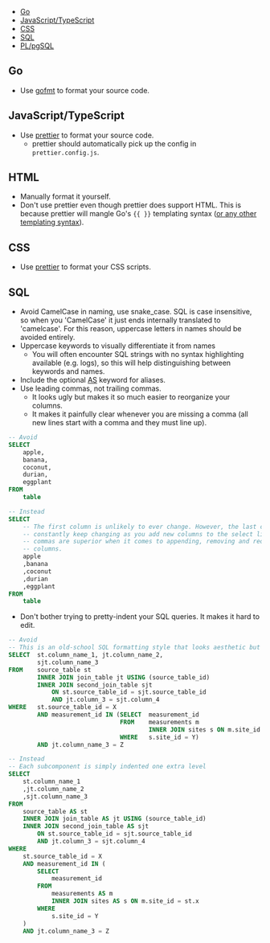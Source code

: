 - [Go](#go)
- [JavaScript/TypeScript](#javascripttypescript)
- [CSS](#css)
- [SQL](#sql)
- [PL/pgSQL](#plpgsql)

## Go
- Use [gofmt](https://golang.org/cmd/gofmt/) to format your source code.

## JavaScript/TypeScript
- Use [prettier](https://prettier.io/docs/en/cli.html) to format your source code.
    - prettier should automatically pick up the config in `prettier.config.js`.

## HTML
- Manually format it yourself.
- Don't use prettier even though prettier does support HTML. This is because prettier will mangle Go's `{{ }}` templating syntax ([or any other templating syntax](https://github.com/prettier/prettier/issues/5581#issuecomment-459417515)).

## CSS
- Use [prettier](https://prettier.io/docs/en/cli.html) to format your CSS scripts.

## SQL
- Avoid CamelCase in naming, use snake\_case. SQL is case insensitive, so when you 'CamelCase' it just ends internally translated to 'camelcase'. For this reason, uppercase letters in names should be avoided entirely.
- Uppercase keywords to visually differentiate it from names
    - You will often encounter SQL strings with no syntax highlighting available (e.g. logs), so this will help distinguishing between keywords and names.
- Include the optional [AS](https://stackoverflow.com/a/4164675) keyword for aliases.
- Use leading commas, not trailing commas.
    - It looks ugly but makes it so much easier to reorganize your columns.
    - It makes it painfully clear whenever you are missing a comma (all new lines start with a comma and they must line up).
```sql
-- Avoid
SELECT
    apple,
    banana,
    coconut,
    durian,
    eggplant
FROM
    table

-- Instead
SELECT
    -- The first column is unlikely to ever change. However, the last column may
    -- constantly keep changing as you add new columns to the select list. Leading
    -- commas are superior when it comes to appending, removing and reorganizing the
    -- columns.
    apple
    ,banana
    ,coconut
    ,durian
    ,eggplant
FROM
    table
```
- Don't bother trying to pretty-indent your SQL queries. It makes it hard to edit.
```sql
-- Avoid
-- This is an old-school SQL formatting style that looks aesthetic but is hard to maintain
SELECT  st.column_name_1, jt.column_name_2,
        sjt.column_name_3
FROM    source_table st
        INNER JOIN join_table jt USING (source_table_id)
        INNER JOIN second_join_table sjt
            ON st.source_table_id = sjt.source_table_id
            AND jt.column_3 = sjt.column_4
WHERE   st.source_table_id = X
        AND measurement_id IN (SELECT  measurement_id
                               FROM    measurements m
                                       INNER JOIN sites s ON m.site_id = st.x
                               WHERE   s.site_id = Y)
        AND jt.column_name_3 = Z

-- Instead
-- Each subcomponent is simply indented one extra level
SELECT
    st.column_name_1
    ,jt.column_name_2
    ,sjt.column_name_3
FROM
    source_table AS st
    INNER JOIN join_table AS jt USING (source_table_id)
    INNER JOIN second_join_table AS sjt
        ON st.source_table_id = sjt.source_table_id
        AND jt.column_3 = sjt.column_4
WHERE
    st.source_table_id = X
    AND measurement_id IN (
        SELECT
            measurement_id
        FROM
            measurements AS m
            INNER JOIN sites AS s ON m.site_id = st.x
        WHERE
            s.site_id = Y
    )
    AND jt.column_name_3 = Z
```
